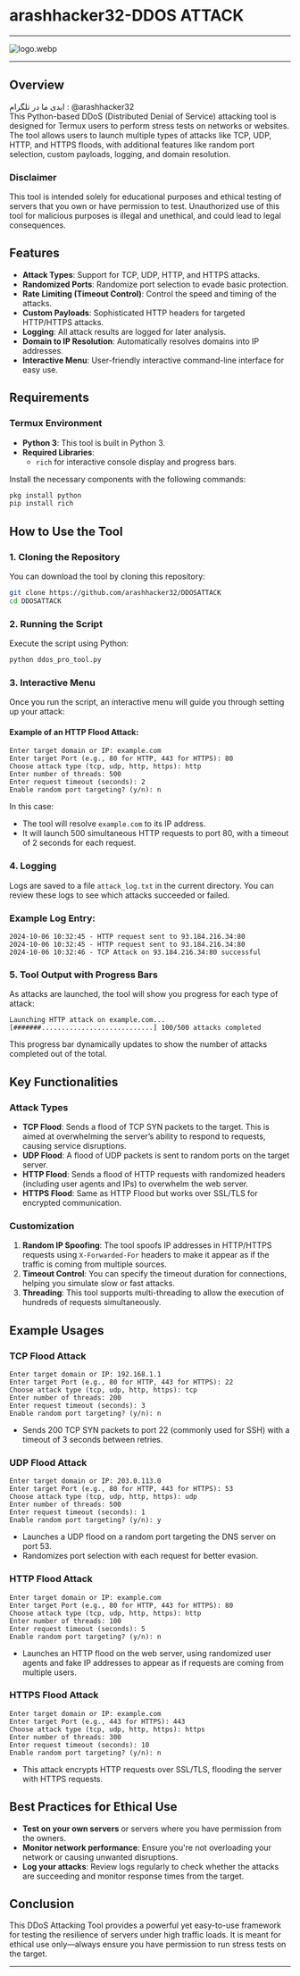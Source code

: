 # arashhacker32-DDOS ATTACK

---
![logo.webp](logo.webp)

---

## Overview

ایدی ما در تلگرام : @arashhacker32                                                                                                                                                
This Python-based DDoS (Distributed Denial of Service) attacking tool is designed for Termux users to perform stress tests on networks or websites. The tool allows users to launch multiple types of attacks like TCP, UDP, HTTP, and HTTPS floods, with additional features like random port selection, custom payloads, logging, and domain resolution.

### **Disclaimer**
This tool is intended solely for educational purposes and ethical testing of servers that you own or have permission to test. Unauthorized use of this tool for malicious purposes is illegal and unethical, and could lead to legal consequences.

## Features

- **Attack Types**: Support for TCP, UDP, HTTP, and HTTPS attacks.
- **Randomized Ports**: Randomize port selection to evade basic protection.
- **Rate Limiting (Timeout Control)**: Control the speed and timing of the attacks.
- **Custom Payloads**: Sophisticated HTTP headers for targeted HTTP/HTTPS attacks.
- **Logging**: All attack results are logged for later analysis.
- **Domain to IP Resolution**: Automatically resolves domains into IP addresses.
- **Interactive Menu**: User-friendly interactive command-line interface for easy use.

## Requirements

### Termux Environment

- **Python 3**: This tool is built in Python 3.
- **Required Libraries**:
  - `rich` for interactive console display and progress bars.

Install the necessary components with the following commands:

```bash
pkg install python
pip install rich
```

## How to Use the Tool

### 1. **Cloning the Repository**
You can download the tool by cloning this repository:

```bash
git clone https://github.com/arashhacker32/DDOSATTACK
cd DDOSATTACK
```

### 2. **Running the Script**
Execute the script using Python:

```bash
python ddos_pro_tool.py
```

### 3. **Interactive Menu**
Once you run the script, an interactive menu will guide you through setting up your attack:

#### Example of an HTTP Flood Attack:

```plantext
Enter target domain or IP: example.com
Enter target Port (e.g., 80 for HTTP, 443 for HTTPS): 80
Choose attack type (tcp, udp, http, https): http
Enter number of threads: 500
Enter request timeout (seconds): 2
Enable random port targeting? (y/n): n
```

In this case:
- The tool will resolve `example.com` to its IP address.
- It will launch 500 simultaneous HTTP requests to port 80, with a timeout of 2 seconds for each request.

### 4. **Logging**
Logs are saved to a file `attack_log.txt` in the current directory. You can review these logs to see which attacks succeeded or failed.

### Example Log Entry:
```plantext
2024-10-06 10:32:45 - HTTP request sent to 93.184.216.34:80
2024-10-06 10:32:45 - HTTP request sent to 93.184.216.34:80
2024-10-06 10:32:46 - TCP Attack on 93.184.216.34:80 successful
```

### 5. **Tool Output with Progress Bars**

As attacks are launched, the tool will show you progress for each type of attack:

```plantext
Launching HTTP attack on example.com...
[#######............................] 100/500 attacks completed
```

This progress bar dynamically updates to show the number of attacks completed out of the total.

## Key Functionalities

### Attack Types

- **TCP Flood**: Sends a flood of TCP SYN packets to the target. This is aimed at overwhelming the server’s ability to respond to requests, causing service disruptions.
- **UDP Flood**: A flood of UDP packets is sent to random ports on the target server.
- **HTTP Flood**: Sends a flood of HTTP requests with randomized headers (including user agents and IPs) to overwhelm the web server.
- **HTTPS Flood**: Same as HTTP Flood but works over SSL/TLS for encrypted communication.

### Customization

1. **Random IP Spoofing**: The tool spoofs IP addresses in HTTP/HTTPS requests using `X-Forwarded-For` headers to make it appear as if the traffic is coming from multiple sources.
2. **Timeout Control**: You can specify the timeout duration for connections, helping you simulate slow or fast attacks.
3. **Threading**: This tool supports multi-threading to allow the execution of hundreds of requests simultaneously.

## Example Usages

### TCP Flood Attack

```plantext
Enter target domain or IP: 192.168.1.1
Enter target Port (e.g., 80 for HTTP, 443 for HTTPS): 22
Choose attack type (tcp, udp, http, https): tcp
Enter number of threads: 200
Enter request timeout (seconds): 3
Enable random port targeting? (y/n): n
```

- Sends 200 TCP SYN packets to port 22 (commonly used for SSH) with a timeout of 3 seconds between retries.

### UDP Flood Attack

```plantext
Enter target domain or IP: 203.0.113.0
Enter target Port (e.g., 80 for HTTP, 443 for HTTPS): 53
Choose attack type (tcp, udp, http, https): udp
Enter number of threads: 500
Enter request timeout (seconds): 1
Enable random port targeting? (y/n): y
```

- Launches a UDP flood on a random port targeting the DNS server on port 53.
- Randomizes port selection with each request for better evasion.

### HTTP Flood Attack

```plantext
Enter target domain or IP: example.com
Enter target Port (e.g., 80 for HTTP, 443 for HTTPS): 80
Choose attack type (tcp, udp, http, https): http
Enter number of threads: 100
Enter request timeout (seconds): 5
Enable random port targeting? (y/n): n
```

- Launches an HTTP flood on the web server, using randomized user agents and fake IP addresses to appear as if requests are coming from multiple users.

### HTTPS Flood Attack

```plantext
Enter target domain or IP: example.com
Enter target Port (e.g., 443 for HTTPS): 443
Choose attack type (tcp, udp, http, https): https
Enter number of threads: 300
Enter request timeout (seconds): 10
Enable random port targeting? (y/n): n
```

- This attack encrypts HTTP requests over SSL/TLS, flooding the server with HTTPS requests.
  
## Best Practices for Ethical Use

- **Test on your own servers** or servers where you have permission from the owners.
- **Monitor network performance**: Ensure you're not overloading your network or causing unwanted disruptions.
- **Log your attacks**: Review logs regularly to check whether the attacks are succeeding and monitor response times from the target.

## Conclusion

This DDoS Attacking Tool provides a powerful yet easy-to-use framework for testing the resilience of servers under high traffic loads. It is meant for ethical use only—always ensure you have permission to run stress tests on the target.

---
